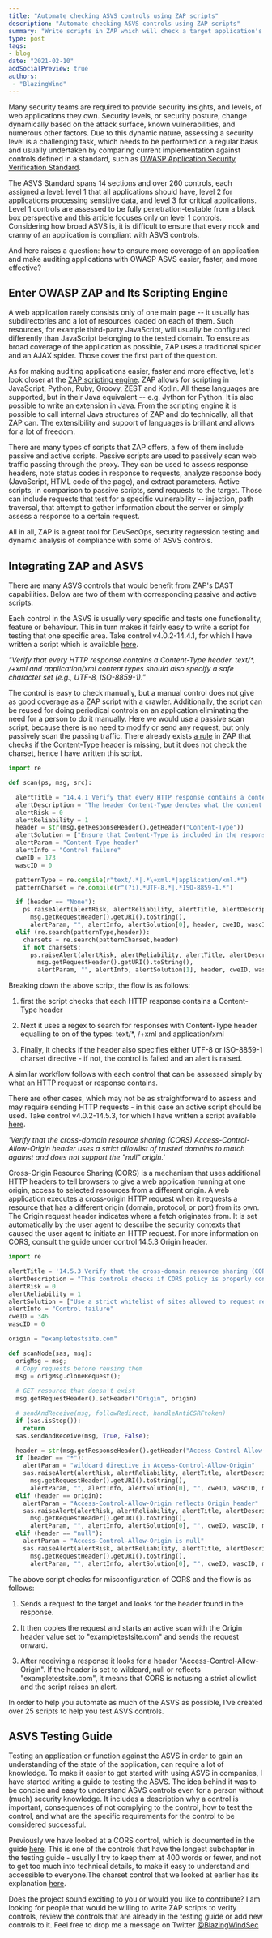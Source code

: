 ```yaml
---
title: "Automate checking ASVS controls using ZAP scripts"
description: "Automate checking ASVS controls using ZAP scripts"
summary: "Write scripts in ZAP which will check a target application's compliance against ASVS controls."
type: post
tags:
- blog
date: "2021-02-10"
addSocialPreview: true
authors:
 - "BlazingWind"
---
```


Many security teams are required to provide security insights, and
levels, of web applications they own. Security levels, or security
posture, change dynamically based on the attack surface, known
vulnerabilities, and numerous other factors. Due to this dynamic nature,
assessing a security level is a challenging task, which needs to be
performed on a regular basis and usually undertaken by comparing current
implementation against controls defined in a standard, such as [OWASP
Application Security Verification
Standard](https://owasp.org/www-project-application-security-verification-standard/).

The ASVS Standard spans 14 sections and over 260 controls, each assigned
a level: level 1 that all applications should have, level 2 for
applications processing sensitive data, and level 3 for critical
applications. Level 1 controls are assessed to be fully
penetration-testable from a black box perspective and this article
focuses only on level 1 controls. Considering how broad ASVS is, it is
difficult to ensure that every nook and cranny of an application is
compliant with ASVS controls.

And here raises a question: how to ensure more coverage of an
application and make auditing applications with OWASP ASVS easier,
faster, and more effective?

## Enter OWASP ZAP and Its Scripting Engine

A web application rarely consists only of one main page -- it usually
has subdirectories and a lot of resources loaded on each of them. Such
resources, for example third-party JavaScript, will usually be
configured differently than JavaScript belonging to the tested domain.
To ensure as broad coverage of the application as possible, ZAP uses a
traditional spider and an AJAX spider. Those cover the first part of the
question.

As for making auditing applications easier, faster and more effective,
let's look closer at the [ZAP scripting
engine](https://www.zaproxy.org/docs/desktop/addons/script-console/).
ZAP allows for scripting in JavaScript, Python, Ruby, Groovy, ZEST and
Kotlin. All these languages are supported, but in their Java equivalent
-- e.g. Jython for Python. It is also possible to write an extension in
Java. From the scripting engine it is possible to call internal Java
structures of ZAP and do technically, all that ZAP can. The
extensibility and support of languages is brilliant and allows for a lot
of freedom.

There are many types of scripts that ZAP offers, a few of them include
passive and active scripts. Passive scripts are used to passively scan
web traffic passing through the proxy. They can be used to assess
response headers, note status codes in response to requests, analyze
response body (JavaScript, HTML code of the page), and extract
parameters. Active scripts, in comparison to passive scripts, send
requests to the target. Those can include requests that test for a
specific vulnerability -- injection, path traversal, that attempt to
gather information about the server or simply assess a response to a
certain request.

All in all, ZAP is a great tool for DevSecOps, security regression
testing and dynamic analysis of compliance with some of ASVS controls.

## Integrating ZAP and ASVS

There are many ASVS controls that would benefit from ZAP's DAST
capabilities. Below are two of them with corresponding passive and
active scripts.

Each control in the ASVS is usually very specific and tests one
functionality, feature or behaviour. This in turn makes it fairly easy
to write a script for testing that one specific area. Take control
v4.0.2-14.4.1, for which I have written a script which is available
[here](https://github.com/BlazingWind/OWASP-ASVS-4.0-testing-guide/blob/main/ZAP-scripts/14-4-1-Charset.py).

*"Verify that every HTTP response contains a Content-Type header.
text/\*, /+xml and application/xml content types should also specify a
safe character set (e.g., UTF-8, ISO-8859-1)."*

The control is easy to check manually, but a manual control does not
give as good coverage as a ZAP script with a crawler. Additionally, the
script can be reused for doing periodical controls on an application
eliminating the need for a person to do it manually. Here we would use a
passive scan script, because there is no need to modify or send any
request, but only passively scan the passing traffic. There already
exists [a rule](https://www.zaproxy.org/docs/alerts/10019/) in
ZAP that checks if the Content-Type header is missing, but it does not
check the charset, hence I have written this script.

```Python
import re

def scan(ps, msg, src):

  alertTitle = "14.4.1 Verify that every HTTP response contains a content type header specifying a safe character set (e.g., UTF-8, ISO 8859-1)."
  alertDescription = "The header Content-Type denotes what the content is encoded in. Declaring it hinders XSS attacks leveraging different encodings than the server expects."
  alertRisk = 0
  alertReliability = 1
  header = str(msg.getResponseHeader().getHeader("Content-Type"))
  alertSolution = ["Ensure that Content-Type is included in the response.","Ensure that Content-Type header with text/*, /+xml and application/xml content types specifies a safe character set (e.g., UTF-8, ISO-8859-1)."]
  alertParam = "Content-Type header"
  alertInfo = "Control failure"
  cweID = 173
  wascID = 0

  patternType = re.compile(r"text/.*|.*\+xml.*|application/xml.*")
  patternCharset = re.compile(r"(?i).*UTF-8.*|.*ISO-8859-1.*")

  if (header == "None"):
    ps.raiseAlert(alertRisk, alertReliability, alertTitle, alertDescription, 
      msg.getRequestHeader().getURI().toString(), 
      alertParam, "", alertInfo, alertSolution[0], header, cweID, wascID, msg);
  elif (re.search(patternType,header)):
    charsets = re.search(patternCharset,header)
    if not charsets:
      ps.raiseAlert(alertRisk, alertReliability, alertTitle, alertDescription, 
        msg.getRequestHeader().getURI().toString(), 
        alertParam, "", alertInfo, alertSolution[1], header, cweID, wascID, msg);
```
Breaking down the above script, the flow is as follows:

1.  first the script checks that each HTTP response contains a Content-Type header

2.  Next it uses a regex to search for responses with Content-Type header equalling to on of the types: text/\*, /+xml and application/xml

3.  Finally, it checks if the header also specifies either UTF-8 or ISO-8859-1 charset directive - if not, the control is failed and an alert is raised.

A similar workflow follows with each control that can be assessed simply
by what an HTTP request or response contains.

There are other cases, which may not be as straightforward to assess and
may require sending HTTP requests - in this case an active script should
be used. Take control v4.0.2-14.5.3, for which I have written a script
available
[here](https://github.com/BlazingWind/OWASP-ASVS-4.0-testing-guide/blob/main/ZAP-scripts/14-5-3-CORS-header.py).

*'Verify that the cross-domain resource sharing (CORS)
Access-Control-Allow-Origin header uses a strict allowlist of trusted
domains to match against and does not support the \"null\" origin.'*

Cross-Origin Resource Sharing (CORS) is a mechanism that uses additional
HTTP headers to tell browsers to give a web application running at one
origin, access to selected resources from a different origin. A web
application executes a cross-origin HTTP request when it requests a
resource that has a different origin (domain, protocol, or port) from
its own. The Origin request header indicates where a fetch originates
from. It is set automatically by the user agent to describe the security
contexts that caused the user agent to initiate an HTTP request. For
more information on CORS, consult the guide under control 14.5.3 Origin
header.
```Python
import re

alertTitle = '14.5.3 Verify that the cross-domain resource sharing (CORS) Access-Control-Allow-Origin header uses a strict white-list of trusted domains to match against and does not support the "null" origin.'
alertDescription = "This controls checks if CORS policy is properly configured."
alertRisk = 0
alertReliability = 1
alertSolution = ["Use a strict whitelist of sites allowed to request resources of your domain", ""]
alertInfo = "Control failure"
cweID = 346
wascID = 0

origin = "exampletestsite.com"

def scanNode(sas, msg):
  origMsg = msg;
  # Copy requests before reusing them
  msg = origMsg.cloneRequest();
  
  # GET resource that doesn't exist
  msg.getRequestHeader().setHeader("Origin", origin)

  # sendAndReceive(msg, followRedirect, handleAntiCSRFtoken) 
  if (sas.isStop()):
    return
  sas.sendAndReceive(msg, True, False);

  header = str(msg.getResponseHeader().getHeader("Access-Control-Allow-Origin"))
  if (header == "*"):
    alertParam = "wildcard directive in Access-Control-Allow-Origin"
    sas.raiseAlert(alertRisk, alertReliability, alertTitle, alertDescription, 
      msg.getRequestHeader().getURI().toString(), 
      alertParam, "", alertInfo, alertSolution[0], "", cweID, wascID, msg);
  elif (header == origin):
    alertParam = "Access-Control-Allow-Origin reflects Origin header"
    sas.raiseAlert(alertRisk, alertReliability, alertTitle, alertDescription, 
      msg.getRequestHeader().getURI().toString(), 
      alertParam, "", alertInfo, alertSolution[0], "", cweID, wascID, msg);
  elif (header == "null"):
    alertParam = "Access-Control-Allow-Origin is null"
    sas.raiseAlert(alertRisk, alertReliability, alertTitle, alertDescription, 
      msg.getRequestHeader().getURI().toString(), 
      alertParam, "", alertInfo, alertSolution[0], "", cweID, wascID, msg);
```
The above script checks for misconfiguration of CORS and the flow is as
follows:

1.  Sends a request to the target and looks for the header found in the response.

2.  It then copies the request and starts an active scan with the Origin header value set to "exampletestsite.com" and sends the request onward.

3.  After receiving a response it looks for a header "Access-Control-Allow-Origin". If the header is set to wildcard, null or reflects "exampletestsite.com", it means that CORS is notusing a strict allowlist and the script raises an alert.

In order to help you automate as much of the ASVS as possible, I've
created over 25 scripts to help you test ASVS controls.

## ASVS Testing Guide

Testing an application or function against the ASVS in order to gain an
understanding of the state of the application, can require a lot of
knowledge. To make it easier to get started with using ASVS in
companies, I have started writing a guide to testing the ASVS. The idea
behind it was to be concise and easy to understand ASVS controls even
for a person without (much) security knowledge. It includes a
description why a control is important, consequences of not complying to
the control, how to test the control, and what are the specific
requirements for the control to be considered successful.

Previously we have looked at a CORS control, which is documented in the
guide
[here](https://github.com/BlazingWind/OWASP-ASVS-4.0-testing-guide/blob/main/14-Configuration/14-5-3-CORS-header.md).
This is one of the controls that have the longest subchapter in the
testing guide - usually I try to keep them at 400 words or fewer, and
not to get too much into technical details, to make it easy to
understand and accessible to everyone.The charset control that we looked
at earlier has its explanation
[here](https://github.com/BlazingWind/OWASP-ASVS-4.0-testing-guide/blob/main/14-Configuration/14-4-1-Charset.md).

Does the project sound exciting to you or would you like to contribute?
I am looking for people that would be willing to write ZAP scripts to
verify controls, review the controls that are already in the testing
guide or add new controls to it. Feel free to drop me a message on
Twitter [&commat;BlazingWindSec](https://twitter.com/BlazingWindSec)

